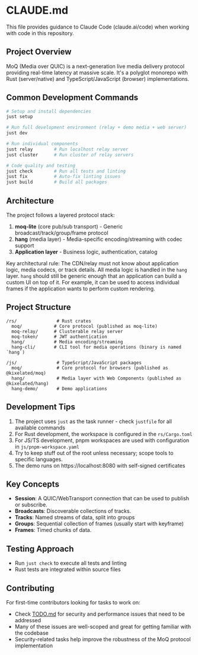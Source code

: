 # CLAUDE.md

This file provides guidance to Claude Code (claude.ai/code) when working with code in this repository.

## Project Overview

MoQ (Media over QUIC) is a next-generation live media delivery protocol providing real-time latency at massive scale. It's a polyglot monorepo with Rust (server/native) and TypeScript/JavaScript (browser) implementations.

## Common Development Commands

```bash
# Setup and install dependencies
just setup

# Run full development environment (relay + demo media + web server)
just dev

# Run individual components
just relay        # Run localhost relay server
just cluster      # Run cluster of relay servers

# Code quality and testing
just check        # Run all tests and linting
just fix          # Auto-fix linting issues
just build        # Build all packages
```

## Architecture

The project follows a layered protocol stack:

1. **moq-lite** (core pub/sub transport) - Generic broadcast/track/group/frame protocol
2. **hang** (media layer) - Media-specific encoding/streaming with codec support
3. **Application layer** - Business logic, authentication, catalog

Key architectural rule: The CDN/relay must not know about application logic, media codecs, or track details. All media logic is handled in the `hang` layer. `hang` should still be generic enough that an application can build a custom UI on top of it. For example, it can be used to access individual frames if the application wants to perform custom rendering.

## Project Structure

```
/rs/               # Rust crates
  moq/            # Core protocol (published as moq-lite)
  moq-relay/      # Clusterable relay server
  moq-token/      # JWT authentication
  hang/           # Media encoding/streaming
  hang-cli/       # CLI tool for media operations (binary is named `hang`)

/js/               # TypeScript/JavaScript packages
  moq/             # Core protocol for browsers (published as @kixelated/moq)
  hang/            # Media layer with Web Components (published as @kixelated/hang)
  hang-demo/       # Demo applications
```

## Development Tips

1. The project uses `just` as the task runner - check `justfile` for all available commands
2. For Rust development, the workspace is configured in the `rs/Cargo.toml`
3. For JS/TS development, pnpm workspaces are used with configuration in `js/pnpm-workspace.yaml`
4. Try to keep stuff out of the root unless necessary; scope tools to specific languages.
5. The demo runs on https://localhost:8080 with self-signed certificates

## Key Concepts

- **Session**: A QUIC/WebTransport connection that can be used to publish or subscribe.
- **Broadcasts**: Discoverable collections of tracks.
- **Tracks**: Named streams of data, split into groups
- **Groups**: Sequential collection of frames (usually start with keyframe)
- **Frames**: Timed chunks of data.

## Testing Approach

- Run `just check` to execute all tests and linting
- Rust tests are integrated within source files

## Contributing

For first-time contributors looking for tasks to work on:

- Check [TODO.md](./TODO.md) for security and performance issues that need to be addressed
- Many of these issues are well-scoped and great for getting familiar with the codebase
- Security-related tasks help improve the robustness of the MoQ protocol implementation
